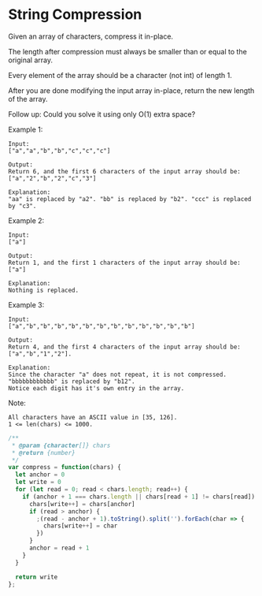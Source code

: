 # String Compression

Given an array of characters, compress it in-place.

The length after compression must always be smaller than or equal to the original array.

Every element of the array should be a character (not int) of length 1.

After you are done modifying the input array in-place, return the new length of the array.

 
Follow up:
Could you solve it using only O(1) extra space?

 
Example 1:

    Input:
    ["a","a","b","b","c","c","c"]

    Output:
    Return 6, and the first 6 characters of the input array should be: ["a","2","b","2","c","3"]

    Explanation:
    "aa" is replaced by "a2". "bb" is replaced by "b2". "ccc" is replaced by "c3".
 

Example 2:

    Input:
    ["a"]

    Output:
    Return 1, and the first 1 characters of the input array should be: ["a"]

    Explanation:
    Nothing is replaced.
 

Example 3:

    Input:
    ["a","b","b","b","b","b","b","b","b","b","b","b","b"]

    Output:
    Return 4, and the first 4 characters of the input array should be: ["a","b","1","2"].

    Explanation:
    Since the character "a" does not repeat, it is not compressed. "bbbbbbbbbbbb" is replaced by "b12".
    Notice each digit has it's own entry in the array.
 

Note:

    All characters have an ASCII value in [35, 126].
    1 <= len(chars) <= 1000.


```JavaScript
/**
 * @param {character[]} chars
 * @return {number}
 */
var compress = function(chars) {
  let anchor = 0
  let write = 0
  for (let read = 0; read < chars.length; read++) {
    if (anchor + 1 === chars.length || chars[read + 1] != chars[read]) {
      chars[write++] = chars[anchor]
      if (read > anchor) {
        ;(read - anchor + 1).toString().split('').forEach(char => {
          chars[write++] = char
        })
      }
      anchor = read + 1
    }
  }

  return write
};
```